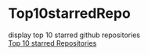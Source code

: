 # Top10starredRepo
display top 10 starred github repositories  
[Top 10 starred Repositories](https://yoyo1217.github.io/Top10starredRepo/)
